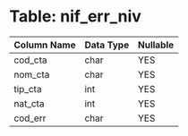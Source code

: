 # Table: nif_err_niv

| Column Name | Data Type | Nullable |
|-------------|-----------|----------|
| cod_cta | char | YES |
| nom_cta | char | YES |
| tip_cta | int | YES |
| nat_cta | int | YES |
| cod_err | char | YES |
